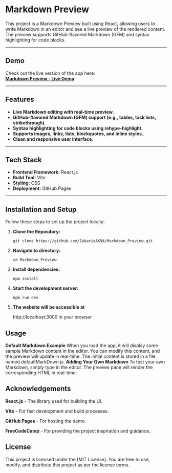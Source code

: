 
# Markdown Preview

This project is a Markdown Preview built using React, allowing users to write Markdown in an editor and see a live preview of the rendered content. The preview supports GitHub-flavored Markdown (GFM) and syntax highlighting for code blocks.


---

## Demo

Check out the live version of the app here:  
[**Markdown Preview - Live Demo**](https://ZakariaAK94.github.io/Markdown_Preview/)


---

## Features

- **Live Markdown editing with real-time preview**.
- **GitHub-flavored Markdown (GFM) support (e.g., tables, task lists, strikethrough)**.
- **Syntax highlighting for code blocks using rehype-highlight**.
- **Supports images, links, lists, blockquotes, and inline styles.**.
- **Clean and responsive user interface**.

---

## Tech Stack

- **Frontend Framework:** React.js
- **Build Tool:** Vite
- **Styling:** CSS
- **Deployment:** GitHub Pages

---

## Installation and Setup

Follow these steps to set up the project locally:

1. **Clone the Repository:**
   ```
   git clone https://github.com/ZakariaAK94/Markdown_Preview.git
   ```
2. **Navigate to directory:**
   ```
   cd Markdown_Preview
   ```

3. **Install dependencies:**
   ```
   npm install
   ```

4. **Start the development server:**
   ```
   npm run dev
   ```

5. **The website will be accessible at**

   http://localhost:3000 in your browser

## Usage

 **Default Markdown Example**
When you load the app, it will display some sample Markdown content in the editor. You can modify this content, and the preview will update in real-time. The initial content is stored in a file named defaultMarkDown.js. 
**Adding Your Own Markdown**
To test your own Markdown, simply type in the editor. The preview pane will render the corresponding HTML in real-time.

## Acknowledgements

<p><strong>React.js</strong> - The library used for building the UI.</p>
<p><strong>Vite</strong> - For fast development and build processes.</p>
<p><strong>GitHub Pages</strong> - For hosting the demo.</p>
<p><strong>FreeCodeCamp</strong> - For providing the project inspiration and guidance.</p>

## License
This project is licensed under the [MIT License]. You are free to use, modify, and distribute this project as per the license terms.
